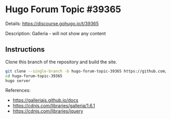 # Hugo Forum Topic #39365

Details: <https://discourse.gohugo.io/t/39365>

Description: Galleria - will not show any content

## Instructions

Clone this branch of the repository and build the site.

```bash
git clone --single-branch -b hugo-forum-topic-39365 https://github.com/jmooring/hugo-testing hugo-forum-topic-39365
cd hugo-forum-topic-39365
hugo server
```

References:

- <https://galleriajs.github.io/docs>
- <https://cdnjs.com/libraries/galleria/1.6.1>
- <https://cdnjs.com/libraries/jquery>
